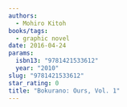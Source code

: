 ```yaml
---
authors:
  - Mohiro Kitoh
books/tags:
  - graphic novel
date: 2016-04-24
params:
  isbn13: "9781421533612"
  year: "2010"
slug: "9781421533612"
star_rating: 0
title: "Bokurano: Ours, Vol. 1"
---
```


<!--more-->
